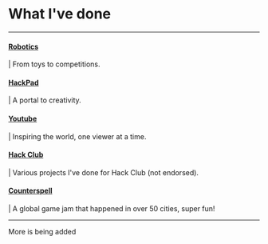 # What I've done
***

<!---
#### [Macropad](Projects/macropad.md)
| A miniture development keyboard.
-->

#### [Robotics](Projects/robotics.md)
| From toys to competitions.

#### [HackPad](Projects/HackClub/HackPad.md)
| A portal to creativity.

#### [Youtube](Projects/youtube.md)
| Inspiring the world, one viewer at a time.

<!---
#### [Computer Vision](Projects/cv.md)
| Changing the way we interact with computers.
		
#### [Homelab](Projects/homelab.md)
| Server management at home.
		
#### [FakeOS](Projects/fakeos.md)
| A Python-based app builder and launcher.
-->

#### [Hack Club](Projects/HackClub/HackClub.md)
| Various projects I've done for Hack Club (not endorsed).

#### [Counterspell](Projects/HackClub/Counterspell.md)
| A global game jam that happened in over 50 cities, super fun!

***
More is being added